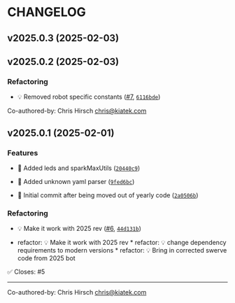 # CHANGELOG


## v2025.0.3 (2025-02-03)


## v2025.0.2 (2025-02-03)

### Refactoring

- 💡 Removed robot specific constants ([#7](https://github.com/Raptacon/raptacon3200/pull/7),
  [`6116bde`](https://github.com/Raptacon/raptacon3200/commit/6116bde106b0438afa56f0bd08483e24b7668f6e))

Co-authored-by: Chris Hirsch <chris@kiatek.com>


## v2025.0.1 (2025-02-01)

### Features

- 🎸 Added leds and sparkMaxUtils
  ([`20440c9`](https://github.com/Raptacon/raptacon3200/commit/20440c957f857e26a00195b36495b4913621019f))

- 🎸 Added unknown yaml parser
  ([`9fed6bc`](https://github.com/Raptacon/raptacon3200/commit/9fed6bcf3633958974fe535f5bbc880152f654e3))

- 🎸 Initial commit after being moved out of yearly code
  ([`2a0506b`](https://github.com/Raptacon/raptacon3200/commit/2a0506bdded6dd575ebaafc012a683a810c98350))

### Refactoring

- 💡 Make it work with 2025 rev ([#6](https://github.com/Raptacon/raptacon3200/pull/6),
  [`44d131b`](https://github.com/Raptacon/raptacon3200/commit/44d131b390a09895cd1847978ee8213185223aac))

* refactor: 💡 Make it work with 2025 rev * refactor: 💡 change dependency requirements to modern
  versions * refactor: 💡 Bring in corrected swerve code from 2025 bot

✅ Closes: #5

---------

Co-authored-by: Chris Hirsch <chris@kiatek.com>

